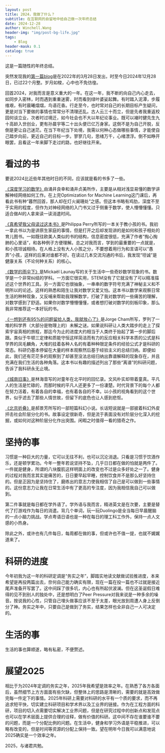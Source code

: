 ```yaml
---
layout: post
title: 2024，我做了什么？
subtitle: 在互联网的自留地中给自己做一次年终总结
date: 2024-12-28
author: Winchell.Wang
header-img: "img/post-bg-life.jpg"
tags:
    - Blog
header-mask: 0.1
catalog: true
---
```


这是一篇随性的年终总结。

突然发现我的[第一篇blog](https://winchellwang.github.io/2022/03/28/what_is_Covid/)是在2022年的3月28日发出，时至今日2024年12月28日，已过22个月整。岁月如梭，心中也不免彷徨。

回首2024，对我而言是意义重大的一年。在这一年，我不断的向自己内心走去，如同步入密林，时而遇到重重迷雾，时而看到绿叶婆娑起舞。有时踏入泥潭，步履维艰，有时晨曦熠熠，鸟语花香。行走至今，也时常对自己的长期目标产生疑问，更是对当下要做的事情也常常分不清理还乱。古人云三十而立，但是先者我重返校园何谈立业，次者时过境迁，如今社会也不大以年纪论事业。既可以褚时健先生九十高龄入世创业，更有孙晨宇等二十出头便已亿万身家。这倒不是为自己开脱，反倒是更让自己迷茫。在当下年纪当下处境，我需以何种心态做哪些事情，才能使自己踏步向前，更近自己的目标一步。寥寥几句，思绪万千，心绪漂浮。倒不如睁开眼罢，且看这一年来脚下走过的路，也好继往开来。

# 看过的书

要说2024比近些年其他时日的不同，应该就是看的书多了一些。

[《深度学习的数学》](https://book.douban.com/subject/33414479//)由涌井良幸和涌井贞美所作，主要是从相对浅显易懂的数学讲解神经网络如何工作。在上完Optimization for Machine Learning这门课后，再看此书有种“暮然回首，那人却在灯火阑珊处”之感。但这本书略有鸡肋，深度不至于实用的程度，但作为对神经网络的入门书又过于侧重于数学，使人懵懵懂懂。只适合做AI的人拿来读一读消遣时间。

[《真希望我父母读过这本书》](https://book.douban.com/subject/35173329/)是Philippa Perry所写的一本关于教小孩的书。我初一拿此书以为是讲原生家庭的事情，但是打开之后却发现讲的是如何和孩子相处的育儿图书。一如既往欧美人类似的书的结构，信息密度很低，充满了作者“掏心掏肺的心里话”，和各种例子方便理解。总之对我而言，学到的最重要的一点就是，和小孩坦诚相待。在人格上没有大人小孩之分，不要想着用行为和言语可以“愚弄”小孩，这样的后果对谁都不好。在读过几本交流沟通的书后，我发现“坦诚”是健康关系（不论何种关系）的核心。

[《数学的雨伞下》](https://book.douban.com/subject/36379937/)是Mickaël Launay写的关于生活中一些奇妙数学现象的书。数学是一个非常纠结的学科。一方面它很实用，STEM没有了它就没有了可以精准描述这个世界的工具。另一方面它也很抽象，一串串的数字符号充满了神秘主义和不明所以的论述。这样的熟悉和陌生让我对数学又爱又怕。这本书以数学来观察日常生活的种种现象，又反哺来帮助我理解数学，打破了我对数学的一些痛苦的理解，对数学感到了舒适。如果你对数学懵懵懂懂，或者想打破对数学的刻板印象，那么我非常推荐这一本好玩的书。

[《一想到还有95%的问题留给人类，我就放心了》](https://book.douban.com/subject/30404521/)是Jorge Cham所写，罗列了一堆的科学界（大部分是物理上的）未解之谜。如果说科研让人类大踏步的走上了探索宇宙真相的旅程，那迄今为止的进度大约相当于人类终于抬起了第一步的脚后跟。类似于牛顿三定律和质能守恒这样简洁而有力的反应相关科学本质的公式是科学界的凤毛麟角，大堆的挂着各种人名的有着种种限定条件的经验公式才是科研的常态。科研仍基本停留在大量的样本观察然后基于经验主义的总结归纳。即便如此，我们还有茫茫多的观察到了却甚至没法总结归纳出靠谱解释的现象存在，并且充满在我们生活的各种角落。这本书以有趣的描述列出了那些“离谱”的科研问题，告诉了我科研永无止境。

[《城南旧事》](https://book.douban.com/subject/27078375/)是林海音写的对童年在北平时的回忆录。文风朴实却带着童真。平凡人的生活是忙碌的，而那时候的平凡人还更多了一份凄楚。时代背景下的每个人都在努力活着，有着各自的幸福，也有着各自的不幸。以小孩的视角看到的这个世界，似乎滤去了那些人情世故，但留下的底色也让人感到悲怄。

[《北京折叠》](https://book.douban.com/subject/35640709/)是郝景芳所写的一部短篇科幻小说。长话短说就是一部披着科幻外皮抨击社会阶层分化的书。故事设定很新奇，但是流于表面没有对阶层分化深入的挖掘，或如何对这种阶层分化作出突围。闲暇之时值得一看的猎奇之作。

# 坚持的事

习惯是一种巨大的力量，它可以无往不利，也可以沉沦消退。只看是习惯于饮酒作乐，还是顿学累功。今年一整年若说坚持不坠，几乎日日都在做的怕就是两件了。一件就是健身，所谓的八块腹肌这样明面上的改变也不过是众多好处之一了。健身的过程对我而言其实是痛苦的，日日要早起早睡，控制饮食并不是那么好坚持住的。但是正因为是坚持住了，磨练出的意志力使我相信了自己是可以做到一些事情的。这份意志力让我在日常生活中有了更高的专注度，因为我相信我自己可以做到。

第二件事就是每日都在学外语了。学外语与我而言，精进英文是在次要，主要是替代了打游戏作为每日的消遣。背几个单词，玩一玩Duolingo是全当每日早晨醒脑的一点小脑力挑战。学点粤语日语也是一种在每日的理工科工作外，保持一点人文感的小热身。

除此之外，或许也有几件每日，每周都在做的事，但或许也不值一提，也就不娓娓道来了。

# 科研的进度

今年初我为这一年的科研定调是“务实之年”，脚踏实地读文献做试验推进度，本来希望是再投两篇出去，奈何自己能力确实有限，现在一篇在投一篇也不过就是接近尾声准备开写罢了。这中间踩了很多坑，内心也有所起伏波澜。但在这圣诞假日难得的见不到别人的独处中，还是想明白了Peer Pressure对我来说是一种多余的噪音。按说我的心性，只管自己埋头做事应该不至于太差，眼光放到周遭人身上反倒分了神。务实之年中，只要自己是做到了务实，结果怎样也全非自己一人可决定的。

# 生活的事

生活的事也算顺遂，略有私密，不便赘述。

# 展望2025

相比于为2024年定调的务实之年，2025年我希望是效率之年。在熟悉了各方各面后，虽然细节上方方面面有些欠缺，但整体上的思路是清晰的，需要的就是高效做完每一件定下的事情。2025年科研上需要对科研的水平有一个质的要求，而不再追求短平快，切实建立科研项目和学术界以及工业界的链接。作为在工程方面的科研，项目的切入点需要切实解决工业界问题，但是在研究过程中的创新点和发现点也可以在学术层面上提供合理的诠释，做有价值的科研。这中间不存在谁要谁不要的问题，而是一个分配比例的问题。在生活中，健身和学习外语是平稳推进，可以略有改变的，但是时间等资源的分配上保持一致。望在明年今日我可以满意地说2025确实是一个效率之年。

2025，与诸君共勉。